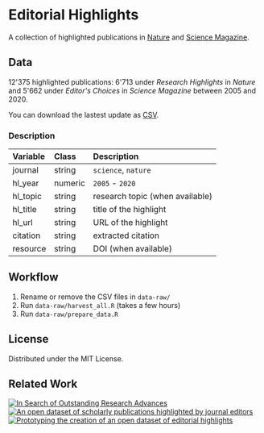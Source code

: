 # Editorial Highlights

A collection of highlighted publications in [Nature](https://www.nature.com) and [Science Magazine](https://science.sciencemag.org).


## Data

12'375 highlighted publications: 6'713 under *Research Highlights* in *Nature* and 5'662 under *Editor's Choices* in *Science Magazine* between 2005 and 2020.

You can download the lastest update as [CSV](https://raw.githubusercontent.com/zambujo/editorials/main/data/research_highlights.csv).


### Description

|Variable |Class     |Description                       |
|:--------|:---------|:---------------------------------|
|journal  |string    |`science`, `nature`               |
|hl_year  |numeric   |`2005` - `2020`                   |
|hl_topic |string    |research topic (when available)   |
|hl_title |string    |title of the highlight            |
|hl_url   |string    |URL of the highlight              |
|citation |string    |extracted citation                |
|resource |string    |DOI (when available)              |


## Workflow

1. Rename or remove the CSV files in `data-raw/`
2. Run `data-raw/harvest_all.R` (takes a few hours)
3. Run `data-raw/prepare_data.R`

## License

Distributed under the MIT License.

## Related Work

[![In Search of Outstanding Research Advances](https://zenodo.org/badge/DOI/10.5281/zenodo.4155204.svg)](https://doi.org/10.5281/zenodo.4155204)  
[![An open dataset of scholarly publications highlighted by journal editors](https://zenodo.org/badge/DOI/10.5281/zenodo.4275660.svg)](https://doi.org/10.5281/zenodo.4275660)  
[![Prototyping the creation of an open dataset of editorial highlights](https://img.shields.io/badge/arXiv-2011.07910-b31b1b.svg)](https://arxiv.org/abs/2011.07910)  

